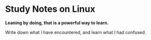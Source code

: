 # Study Notes on Linux
**Leaning by doing, that is a powerful way to learn.**

Write down what I have encountered, and learn what I had confused.
